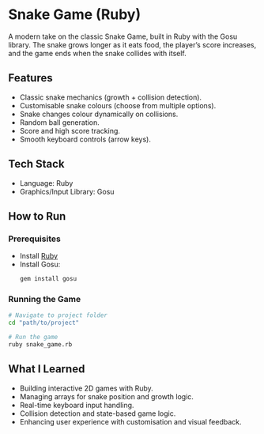 # Snake Game (Ruby)

A modern take on the classic Snake Game, built in Ruby with the Gosu library.
The snake grows longer as it eats food, the player’s score increases, and the game ends when the snake collides with itself.

## Features
- Classic snake mechanics (growth + collision detection).
- Customisable snake colours (choose from multiple options).
- Snake changes colour dynamically on collisions.
- Random ball generation.
- Score and high score tracking.
- Smooth keyboard controls (arrow keys).

## Tech Stack
- Language: Ruby
- Graphics/Input Library: Gosu

## How to Run

### Prerequisites
- Install [Ruby](https://rubyinstaller.org/)  
- Install Gosu:
  ```bash
  gem install gosu
  ```

### Running the Game
```bash
# Navigate to project folder
cd "path/to/project"

# Run the game
ruby snake_game.rb
```

## What I Learned
- Building interactive 2D games with Ruby.
- Managing arrays for snake position and growth logic.
- Real-time keyboard input handling.
- Collision detection and state-based game logic.
- Enhancing user experience with customisation and visual feedback.
